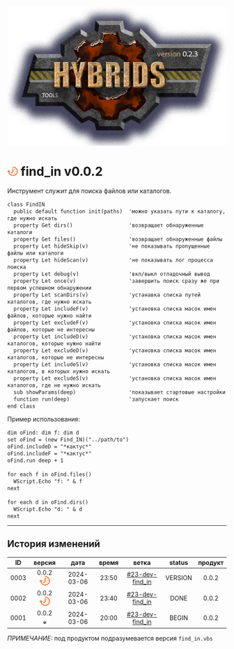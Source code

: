 [![logo](../logo.png)](../docs.md "documentation") 

[M]: ../docs.md        "родитель"
[P]: ../icons/progress.png  "в процессе..."
[S]: ../icons/success.png   "ошибок не обнаружено"
[E]: ../icons/empty.png     "нет данных"

[![P]][M] find_in v0.0.2
========================
Инструмент служит для поиска файлов или каталогов.  

```vbs
class FindIN
  public default function init(paths)  'можно указать пути к каталогу, где нужно искать
  property Get dirs()                  'возвращает обнаруженные каталоги
  property Get files()                 'возвращает обнаруженные файлы
  property Let hideSkip(v)             'не показывать пропущенные файлы или каталоги
  property Let hideScan(v)             'не показывать лог процесса поиска
  property Let debug(v)                'вкл/выкл отладочный вывод
  property Let once(v)                 'завершить поиск сразу же при первом успешном обнаружении
  property Let scanDirs(v)             'устанавка списка путей каталогов, где нужно искать
  property Let includeF(v)             'установка списка масок имен файлов, которые нужно найти
  property Let excludeF(v)             'установка списка масок имен файлов, которые не интересны
  property Let includeD(v)             'установка списка масок имен каталогов, которые нужно найти
  property Let excludeD(v)             'установка списка масок имен каталогов, которые не интересны
  property Let includeS(v)             'установка списка масок имен каталогов, в которых нужно искать
  property Let excludeS(v)             'установка списка масок имен каталогов, где не нужно искать
  sub showParams(deep)                 'показывает стартовые настройки
  function run(deep)                   'запускает поиск
end class
```

Пример использования:  

```vbs
dim oFind: dim f: dim d
set oFind = (new Find_IN)("../path/to")
oFind.includeD = "*кактус*"
oFind.includeF = "*кактус*"
oFind.run deep + 1

for each f in oFind.files()
  WScript.Echo "f: " & f
next

for each d in oFind.dirs()
  WScript.Echo "d: " & d
next
```

--------------------------------------------------------------------------------

История изменений 
-----------------

| **ID** |      версия     |    дата    | время |       ветка       | status  | продукт |  
|:------:|:---------------:|:----------:|:-----:|:-----------------:|:-------:|:-------:|  
|  0003  | 0.0.2 [![P]][M] | 2024-03-06 | 23:50 | [#23-dev-find_in] | VERSION |  0.0.2  |  
|  0002  | 0.0.2 [![P]][M] | 2024-03-06 | 23:40 | [#23-dev-find_in] |  DONE   |  0.0.2  |  
|  0001  | 0.0.2 [![E]][M] | 2024-03-06 | 20:00 | [#23-dev-find_in] |  BEGIN  |  0.0.2  |  

*ПРИМЕЧАНИЕ:* под продуктом подразумевается версия `find_in.vbs`  

[#23-dev-find_in]: ../history.md#-v023-dev
